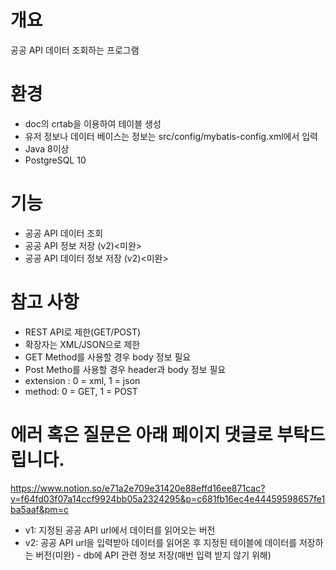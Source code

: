 # 개요
공공 API 데이터 조회하는 프로그램

# 환경
* doc의 crtab을 이용하여  테이블 생성
* 유저 정보나 데이터 베이스는 정보는 src/config/mybatis-config.xml에서 입력
* Java 8이상
* PostgreSQL 10

# 기능
 - 공공 API 데이터 조회
 - 공공 API 정보 저장 (v2)<미완>
 - 공공 API 데이터 정보 저장 (v2)<미완>

# 참고 사항
* REST API로 제한(GET/POST)
* 확장자는 XML/JSON으로 제한
* GET Method를 사용할 경우 body 정보 필요
* Post Metho를 사용할 경우 header과 body 정보 필요
* extension : 0 = xml, 1 = json
* method: 0 = GET, 1 = POST

# 에러 혹은 질문은 아래 페이지 댓글로 부탁드립니다.
https://www.notion.so/e71a2e709e31420e88effd16ee871cac?v=f64fd03f07a14ccf9924bb05a2324295&p=c681fb16ec4e44459598657fe1ba5aaf&pm=c


* v1: 지정된 공공 API url에서 데이터를 읽어오는 버전
* v2: 공공 API url을 입력받아 데이터를 읽어온 후 지정된 테이블에 데이터를 저장하는 버전(미완) - db에 API 관련 정보 저장(매번 입력 받지 않기 위해)
